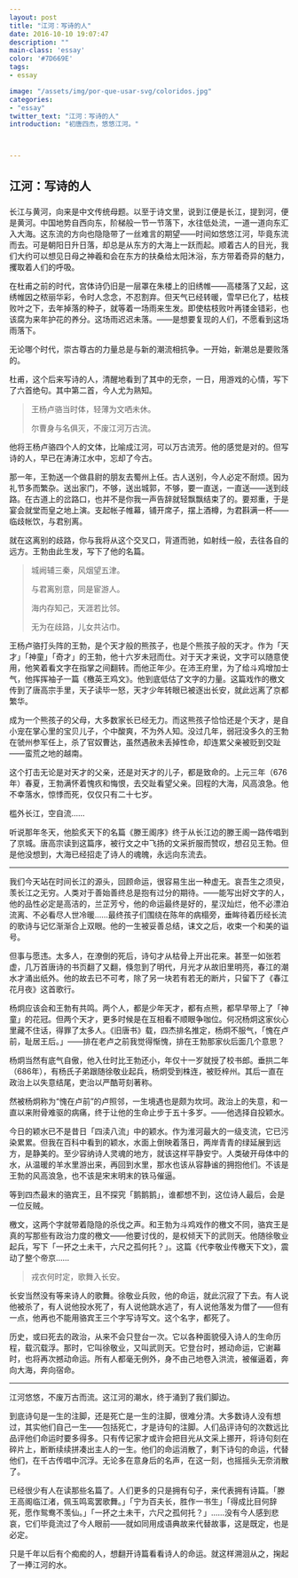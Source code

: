 ```yaml
---
layout: post
title: "江河：写诗的人"
date: 2016-10-10 19:07:47
description: ""
main-class: 'essay'
color: '#7D669E'
tags:
- essay

image: "/assets/img/por-que-usar-svg/coloridos.jpg"
categories:
- "essay"
twitter_text: "江河：写诗的人"
introduction: "初唐四杰，悠悠江河。"



---
```


## 江河：写诗的人

###  



长江与黄河，向来是中文传统母题。以至于诗文里，说到江便是长江，提到河，便是黄河。中国地势自西向东，阶梯般一节一节落下，水往低处流，一道一道向东汇入大海。这东流的方向也隐隐带了一丝难言的期望——时间如悠悠江河，毕竟东流而去。可是朝阳日升日落，却总是从东方的大海上一跃而起。顺着古人的目光，我们大约可以想见日母之神羲和会在东方的扶桑给太阳沐浴，东方带着奇异的魅力，攫取着人们的呼吸。



在杜甫之前的时代，宫体诗仍旧是一层罩在朱楼上的旧绣帷——高楼落了又起，这绣帷因之秾丽华彩，令时人念念，不忍割弃。但天气已经转暖，雪早已化了，枯枝败叶之下，去年掉落的种子，就等着一场雨来生发。即使枯枝败叶再镂金错彩，也该腐为来年护花的养分。这场雨迟迟未落。——是想要复现的人们，不愿看到这场雨落下。



无论哪个时代，崇古尊古的力量总是与新的潮流相抗争。一开始，新潮总是要败落的。



杜甫，这个后来写诗的人，清醒地看到了其中的无奈，一日，用游戏的心情，写下了六首绝句。其中第二首，今人尤为熟知。

> 王杨卢骆当时体，轻薄为文哂未休。
>
> 尔曹身与名俱灭，不废江河万古流。



他将王杨卢骆四个人的文体，比喻成江河，可以万古流芳。他的感觉是对的。但写诗的人，早已在涛涛江水中，忘却了今古。





那一年，王勃送一个做县尉的朋友去蜀州上任。古人送别，今人必定不耐烦。因为礼节多而繁杂。送出家门，不够，送出城郭，不够，要一直送，一直送——送到歧路。在古道上的岔路口，也并不是你我一声告辞就轻飘飘结束了的。要郑重，于是宴会就堂而皇之地上演。支起帐子帷幕，铺开席子，摆上酒樽，为君斟满一杯——临歧帐饮，与君别离。



就在这离别的歧路，你与我将从这个交叉口，背道而驰，如射线一般，去往各自的远方。王勃由此生发，写下了他的名篇。

> 城阙辅三秦，风烟望五津。
>
> 与君离别意，同是宦游人。
>
> 海内存知己，天涯若比邻。
>
> 无为在歧路，儿女共沾巾。



王杨卢骆打头阵的王勃，是个天才般的熊孩子，也是个熊孩子般的天才。作为「天才」「神童」「奇才」的王勃，他十六岁未冠而仕。对于天才来说，文字可以随意使用，他笑着看文字在指掌之间翻转。而他正年少。在沛王府里，为了给斗鸡增加士气，他挥挥袖子一篇《檄英王鸡文》。他到底低估了文字的力量。这篇戏作的檄文传到了唐高宗手里，天子读毕一怒，天才少年转眼已被逐出长安，就此远离了京都繁华。



成为一个熊孩子的父母，大多数家长已经无力。而这熊孩子恰恰还是个天才，是自小宠在掌心里的宝贝儿子，个中酸爽，不为外人知。没过几年，弱冠没多久的王勃在虢州参军任上，杀了官奴曹达，虽然遇赦未丢掉性命，却连累父亲被贬到交趾——蛮荒之地的越南。



这个打击无论是对天才的父亲，还是对天才的儿子，都是致命的。上元三年（676年）春夏，王勃满怀着愧疚和悔恨，去交趾看望父亲。回程的大海，风高浪急。他不幸落水，惊悸而死，仅仅只有二十七岁。

槛外长江，空自流……

听说那年冬天，他脍炙天下的名篇《滕王阁序》终于从长江边的滕王阁一路传唱到了京城。唐高宗读到这篇序，被行文之中飞扬的文采折服而赞叹，想召见王勃。但是他没想到，大海已经招走了诗人的魂魄，永远向东流去。



------



我们今天站在时间长江的源头，回顾命运，很容易生出一种虚无。哀吾生之须臾，羡长江之无穷。人类对于善始善终总是抱有过分的期待。——能写出好文字的人，他的品性必定是高洁的，兰芷芳兮，他的命运最终是好的，星汉灿烂，他不必漂泊流离、不必看尽人世冷暖……最终孩子们围绕在陈年的病榻旁，垂眸待着历经长流的歌诗与记忆渐渐合上双眼。他的一生被妥善总结，诔文之后，收束一个和美的谥号。

但事与愿违。太多人，在潦倒的死后，诗句才从枯骨上开出花来。甚至一如张若虚，几万首唐诗的书页翻了又翻，倏忽到了明代，月光才从故旧里明亮，春江的潮水才涌出纸外。他的故去已不可考，除了另一块若有若无的断片，只留下了《春江花月夜》这首歌行。



杨炯应该会和王勃有共鸣。两个人，都是少年天才，都有点熊，都早早带上了「神童」的花冠。但两个天才，更多时候是在互相看不顺眼争咖位。何况杨炯这家伙心里藏不住话，得罪了太多人。《旧唐书》载，四杰排名推定，杨炯不服气，「愧在卢前，耻居王后。」——排在老卢之前我觉得惭愧，排在王勃那家伙后面几个意思？



杨炯当然有底气自傲，他入仕时比王勃还小，年仅十一岁就授了校书郎。垂拱二年（686年），有杨氏子弟跟随徐敬业起兵，杨炯受到株连，被贬梓州。其后一直在政治上以失意结尾，吏治以严酷苛刻著称。



然被杨炯称为“愧在卢前”的卢照邻，一生境遇也是颇为坎坷。政治上的失意，和一直以来附骨难驱的病痛，终于让他的生命止步于五十多岁。——他选择自投颖水。



今日的颖水已不是昔日「四渎八流」中的颖水。作为淮河最大的一级支流，它已污染累累。但我在百科中看到的颖水，水面上倒映着落日，两岸青青的绿延展到远方，是静美的。至少容纳诗人灵魂的地方，就该这样平静安宁。人类破开母体中的水，从温暖的羊水里游出来，再回到水里，那水也该从容静谧的拥抱他们。不该是王勃的风高浪急，也不该是宋末明末的铁马催逼。



等到四杰最末的骆宾王，且不探究「鹅鹅鹅」，谁都想不到，这位诗人最后，会是一位反贼。

檄文，这两个字就带着隐隐的杀伐之声。和王勃为斗鸡戏作的檄文不同，骆宾王是真的写那些有政治力度的檄文——他要讨伐的，是权倾天下的武则天。他随徐敬业起兵，写下「一抔之土未干，六尺之孤何托？」。这篇《代李敬业传檄天下文》，震动了整个帝京……



> 戎衣何时定，歌舞入长安。

长安当然没有等来诗人的歌舞。徐敬业兵败，他的命运，就此沉寂了下去。有人说他被杀了，有人说他投水死了，有人说他跳水逃了，有人说他落发为僧了——但有一点，他再也不能用骆宾王三个字写诗写文。这个名字，都死了。



历史，或曰死去的政治，从来不会只登台一次。它以各种面貌侵入诗人的生命历程，载沉载浮。那时，它叫徐敬业，又叫武则天。它登台时，撼动命运，它谢幕时，也将再次撼动命运。所有人都毫无例外，身不由己地卷入洪流，被催逼着，奔向大海，奔向宿命。



------



江河悠悠，不废万古而流。这江河的潮水，终于涌到了我们脚边。

到底诗句是一生的注脚，还是死亡是一生的注脚，很难分清。大多数诗人没有想过，其实他们自己一生——包括死亡，才是诗句的注脚。人们品评诗句的次数远比品评他们命运时要多得多。只有传记家才或许会把目光从文采上挪开，将诗句刻在碎片上，断断续续拼凑出主人的一生。他们的命运消散了，剩下诗句的命运，代替他们，在千古传唱中沉浮。无论多在意身后的名声，在这一刻，也摇摇头无奈消散了。



已经很少有人在读那些名篇了。人们更多的只是拥有句子，来代表拥有诗篇。「滕王高阁临江渚，佩玉鸣鸾罢歌舞。」「宁为百夫长，胜作一书生」「得成比目何辞死，愿作鸳鸯不羡仙。」「一抔之土未干，六尺之孤何托？」……没有今人感到悲哀，它们毕竟流过了今人眼前——就如同用成语典故来代替故事，这是既定，也是必定。



只是千年以后有个痴痴的人，想翻开诗篇看看诗人的命运。就这样溯洄从之，掬起了一捧江河的水。





